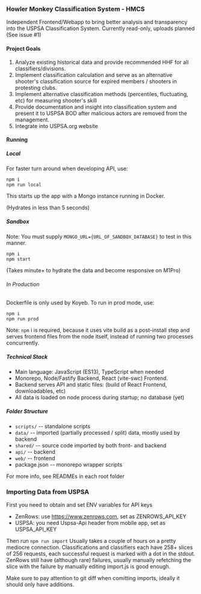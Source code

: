 ### Howler Monkey Classification System - HMCS

Independent Frontend/Webapp to bring better analysis and transparency into the USPSA Classification System.
Currently read-only, uploads planned (See issue #1)

#### Project Goals

1. Analyze existing historical data and provide recommended HHF for all classifiers/divisions.
2. Implement classification calculation and serve as an alternative shooter's classification source for expired members / shooters in protesting clubs.
3. Implement alternative classification methods (percentiles, fluctuating, etc) for measuring shooter's skill
4. Provide documentation and insight into classification system and present it to USPSA BOD after malicious actors are removed from the management.
5. Integrate into USPSA.org website

#### Running

##### Local

For faster turn around when developing API, use:

```
npm i
npm run local
```

This starts up the app with a Mongo instance running in Docker.

(Hydrates in less than 5 seconds)

##### Sandbox

Note: You must supply `MONGO_URL={URL_OF_SANDBOX_DATABASE}` to test in this manner.

```
npm i
npm start
```

(Takes minute+ to hydrate the data and become responsive on M1Pro)

###### In Production

Dockerfile is only used by Koyeb. To run in prod mode, use:

```
npm i
npm run prod
```

Note: `npm` i is required, because it uses vite build as a post-install step and serves frontend files from the node itself, instead of running two processes concurrently.

##### Technical Stack

- Main language: JavaScript (ES13), TypeScript when needed
- Monorepo, Node/Fastify Backend, React (vite-swc) Frontend.
- Backend serves API and static files: (build of React Frontend, downloadables, etc)
- All data is loaded on node process during startup; no database (yet)

##### Folder Structure

- `scripts/` -- standalone scripts
- `data/` -- imported (partially processed / split) data, mostly used by backend
- `shared/` -- source code imported by both front- and backend
- `api/` -- backend
- `web/` -- frontend
- package.json -- monorepo wrapper scripts

For more info, see READMEs in each root folder

### Importing Data from USPSA

First you need to obtain and set ENV variables for API keys

- ZenRows: use https://www.zenrows.com, set as ZENROWS_API_KEY
- USPSA: you need Uspsa-Api header from mobile app, set as USPSA_API_KEY

Then run `npm run import`
Usually takes a couple of hours on a pretty mediocre connection.
Classifications and classifiers each have 258+ slices of 256 requests, each successful request is marked with a dot in the stdout. ZenRows still have (although rare) failures, usually manually refetching the slice with the failure by manually editing import.js is good enough.

Make sure to pay attention to git diff when comitting imports, ideally it should only have additions.
